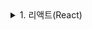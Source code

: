 <details>
  <summary>1. 리액트(React)</summary>
  <div markdown="1">
    1. 리액트
    - UI를 표기·보여주고나서 이벤트에 반응
      (Renders UI and responds to(Reacts to) events)
    - 심플한 정적 사이트부터 복잡한 규모까지 웹, 모바일앱을 손쉽게 만들 수 있음
    - 유저 인터페이스를 만들기 위한 자바스크립트 라이브러리

    01) SPA(Single Page Application)
    - 사용자가 버튼을 클릭했을 때, 다른 페이지를 다운받아서 깜빡거리면서 리프레시 되는 것이 아니라 한 어플리케이션에서 컴포넌트를 보여주고 숨기는 방식으로 페이지 내에서 자유자재로 네비게이션하는 것

    02) SCR(Client Server Rendering)
    - 사용자가 웹 어플리케이션에 접속했을 때, 즉각적으로 html을 보여주는 것이 아니라, 우리가 작성한 코드 js뿐만 아니라 React 라이브러리도 함께 다운받아서 사용자 화면에 UI가 표기되기 때문에 Client측에서 리액트가 렌더링 됨
    - React와 Gatsby 또는 Next.js 프레임워크를 함께 사용하면 SSG(Static Site Generation)과 SSR을 함께 구현할 수도 있음


    2. 컴포넌트
    - UI를 component들 단위로 보여주고 이벤트에 반응도록 만들어나가는 라이브러리
    - 응집도가 높은 UI 블락이면서 다른 컴포넌드들과는 연결되어 있지 않고 독립적인 응집도를 유지하고있는 빌딩 블록
      (A highly cohesive building block for UIs loosely coupled with other components)

    01) 컴포넌트를 나누는 기준
    - 재사용성(Don't Repeat Yourself)
    - 단일책임(Single Responsibility): 다른 곳에서 재사용될 확률이 낮더라도, 한 컴포넌트 안에서 너무 많은 UI나 Logic이 있다면 작은 단위로 한 UI에서는 하나의 도메인을 담당해서 보여줄 수 있도록 잘게 나누어서 컴포넌트를 만들 수 있음

    02) 리액트 동작원리
    - 리액트는 컴포넌트의 집합체
    - 리액트는 데이터를 내부상태를 가지고있는 State와 외부로부터 전달받는 상태 Props가 있고 이 두가지의 데이터를 나타내는 render가 존재
    - 상태(State 또는 Props)이 변경될때마다 re-render가 이루어짐
    - 어플리케이션 화면에는 실제로 변경된 부분만 화면에 효율적으로 업데이트가 됨

    03) React DOM
    - 우리가 HTML로 작성한 것이 브라우저에 표기가 되기 위해서 DOM tree로 구성되는데, 이는 리액트에서도 마찬가지
    - 대신에 리액트는 바로 브라우저에 있는 DOM tree를 변경하는 것이 아니라, 가상의 돔트리(Virtual Dom Tree)를 가지고 있고 어떤 상태값이 변경되어서 무언가 업데이트가 된다면, 변경이 일어나기 전에 VDT와 PT(예전상태 Previous tree)를 비교 후에 다른 노드를 판단 후 실제 브라우저에서 필요한 DOM TREE요소를 업데이트
    - 따라서 리액트 어플리케이션에서 State를 많이 변경하더라도 실제 브라우저에서는 업데이트 되는 노드만 변경이 이루어짐에 따라 리액트가 조금 더 효율적으로 빠르게 브라우저를 업데이트 해줌
    - 사용자가 느끼기에 빠르고 스무스하게 업데이트가 일어나기 위해서는 60fps를 유지하는 것이 중요 -> 리액트에서 자체적으로 진행
    - 그렇다고 리액트가 완벽하기 때문에 개발자가 코드를 막 짜면 안되고, 컴포넌트를 효율적으로 만들어나가야 함
  </div>
</details>